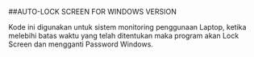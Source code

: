 ##AUTO-LOCK SCREEN FOR WINDOWS VERSION

Kode ini digunakan untuk sistem monitoring penggunaan Laptop, ketika melebihi batas waktu yang telah ditentukan maka program akan Lock Screen dan mengganti Password Windows.
